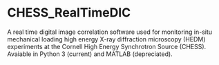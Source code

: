 # CHESS_RealTimeDIC
A real time digital image correlation software used for monitoring in-situ mechanical loading high energy X-ray diffraction microscopy (HEDM) experiments at the Cornell High Energy Synchrotron Source (CHESS). Avaiable in Python 3 (current) and MATLAB (depreciated).

